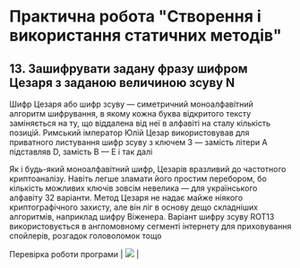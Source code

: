 # Практична робота "Створення і використання статичних методів"

## 13. Зашифрувати задану фразу шифром Цезаря з заданою величиною зсуву N
Шифр Цезаря або шифр зсуву — симетричний моноалфавітний алгоритм шифрування, в якому кожна буква відкритого тексту заміняється на ту, що віддалена від неї в алфавіті на сталу кількість позицій. Римський імператор Юлій Цезар використовував для приватного листування шифр зсуву з ключем 3 — замість літери A підставляв D, замість B — E і так далі

Як і будь-який моноалфавітний шифр, Цезарів вразливий до частотного криптоаналізу. Навіть легше зламати його простим перебором, бо кількість можливих ключів зовсім невелика — для українського алфавіту 32 варіанти. Метод Цезаря не надає майже ніякого криптографічного захисту, але він ліг в основу дещо складніших алгоритмів, наприклад шифру Віженера. Варіант шифру зсуву ROT13 використовується в англомовному сегменті інтернету для приховування спойлерів, розгадок головоломок тощо


Перевірка роботи програми
| <img src="https://github.com/ppc-ntu-khpi/35---static-methods-VladKharchenko1/blob/master/(43).png"> |


